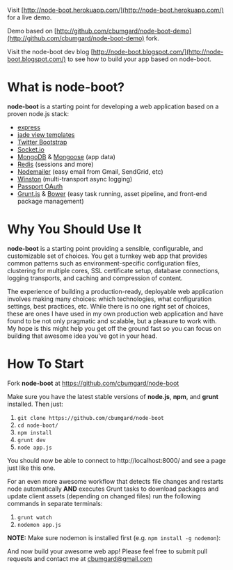 Visit [http://node-boot.herokuapp.com/](http://node-boot.herokuapp.com/) for a live demo.

Demo based on [http://github.com/cbumgard/node-boot-demo](http://github.com/cbumgard/node-boot-demo) fork.

Visit the node-boot dev blog [http://node-boot.blogspot.com/](http://node-boot.blogspot.com/) to see how to build your app based on node-boot.

What is node-boot?
==================

__node-boot__ is a starting point for developing a web application based on a proven node.js stack:

- [express]
- [jade view templates]
- [Twitter Bootstrap]
- [Socket.io]
- [MongoDB] & [Mongoose] (app data)
- [Redis] (sessions and more)
- [Nodemailer] (easy email from Gmail, SendGrid, etc) 
- [Winston] (multi-transport async logging)
- [Passport OAuth]
- [Grunt.js] & [Bower] (easy task running, asset pipeline, and front-end package management)

[express]: http://expressjs.com/
[jade view templates]: http://jade-lang.com/
[Twitter Bootstrap]: http://twitter.github.com/bootstrap/
[Socket.io]: http://www.socket.io/
[MongoDB]: http://www.mongodb.org/
[Mongoose]: http://mongoosejs.com/
[Redis]: http://redis.io/
[Nodemailer]: http://www.nodemailer.com/
[Winston]: https://github.com/flatiron/winston
[Passport OAuth]: http://passportjs.org/
[Grunt.js]: http://gruntjs.com/
[Bower]: https://bower.io/

Why You Should Use It
=====================

__node-boot__ is a starting point providing a sensible, configurable, and customizable set of choices. You get a turnkey web app that provides common patterns such as environment-specific configuration files, clustering for multiple cores, SSL certificate setup, database connections, logging transports, and caching and compression of content.

The experience of building a production-ready, deployable web application involves making many choices: which technologies, what configuration settings, best practices, etc. While there is no one right set of choices, these are ones I have used in my own production web application and have found to be not only pragmatic and scalable, but a pleasure to work with. My hope is this might help you get off the ground fast so you can focus on building that awesome idea you've got in your head.

How To Start
============

Fork __node-boot__ at https://github.com/cbumgard/node-boot

Make sure you have the latest stable versions of __node.js__, __npm__, and __grunt__ installed. Then just:

1. `git clone https://github.com/cbumgard/node-boot`
2. `cd node-boot/`
3. `npm install`
4. `grunt dev` 
5. `node app.js`

You should now be able to connect to http://localhost:8000/ and see a page just like this one.

For an even more awesome workflow that detects file changes and restarts node automatically __AND__ executes Grunt tasks to download packages and update client assets (depending on changed files) run the following commands in separate terminals:

1. `grunt watch`
2. `nodemon app.js`

__NOTE:__ Make sure nodemon is installed first (e.g. `npm install -g nodemon`):

And now build your awesome web app! Please feel free to submit pull requests and contact me at [cbumgard@gmail.com](mailto:cbumgard@gmail.com)
